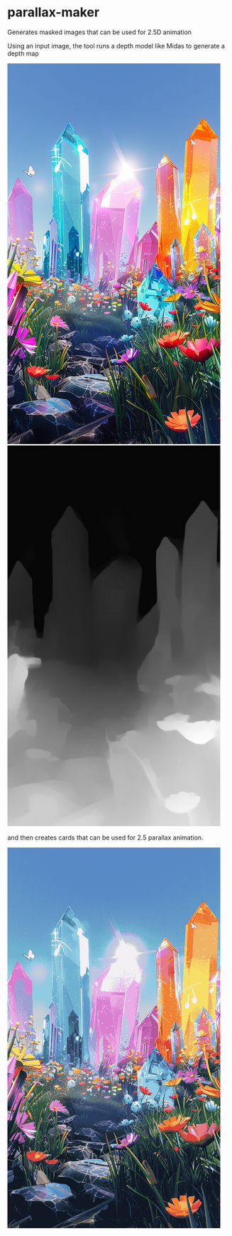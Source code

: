 # parallax-maker

Generates masked images that can be used for 2.5D animation

Using an input image, the tool runs a depth model like Midas to generate a depth map

![Input Image](example/input.png) ![Depth Map](example/depth_map.png)

and then creates cards that can be used for 2.5 parallax animation.

![Animation](example/output.gif)